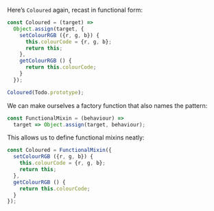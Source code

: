 Here’s `Coloured` again, recast in functional form:

```js
const Coloured = (target) =>
  Object.assign(target, {
    setColourRGB ({r, g, b}) {
      this.colourCode = {r, g, b};
      return this;
    },
    getColourRGB () {
      return this.colourCode;
    }
  });

Coloured(Todo.prototype);
```

We can make ourselves a factory function that also names the pattern:

```js
const FunctionalMixin = (behaviour) =>
  target => Object.assign(target, behaviour);
```

This allows us to define functional mixins neatly:

```js
const Coloured = FunctionalMixin({
  setColourRGB ({r, g, b}) {
    this.colourCode = {r, g, b};
    return this;
  },
  getColourRGB () {
    return this.colourCode;
  }
});
```
